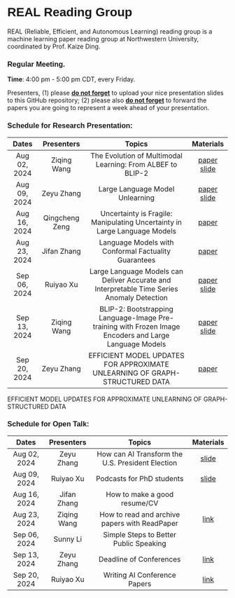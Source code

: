 # <span style="margin: 0px; padding: 0px; border: 0px; font-weight: inherit; font-style: inherit; font-family: Arial; vertical-align: baseline;">REAL Reading Group</span>

REAL (Reliable, Efficient, and Autonomous Learning) reading group is a machine learning paper reading group at Northwestern University, coordinated by Prof. Kaize Ding.

### <span style="margin: 0px; padding: 0px; border: 0px; font-weight: inherit; font-style: inherit; font-family: Arial; vertical-align: baseline;">Regular Meeting.</span>

**Time**: 4:00 pm - 5:00 pm CDT, every Friday.


Presenters, (1) please **<ins>do not forget</ins>** to upload your nice presentation slides to this GitHub repository; (2) please also **<ins>do not forget</ins>** to forward the papers you are going to represent a week ahead of your presentation.

### <span style="margin: 0px; padding: 0px; border: 0px; font-weight: inherit; font-style: inherit; font-family: Arial; vertical-align: baseline;">Schedule for Research Presentation:</span>

|    Dates     |  Presenters   |        Topics         | Materials |
| :----------: | :-----------: | :-------------------: | :-------: |
| Aug 02, 2024 |   Ziqing Wang         |    The Evolution of Multimodal Learning: From ALBEF to BLIP-2 | [paper](https://proceedings.mlr.press/v202/li23q/li23q.pdf) [slide](./Research_Presentation/08_02_2024_ZiqingWang_BLIP2.pptx)                 |           |
| Aug 09, 2024 |   Zeyu Zhang         |    Large Language Model Unlearning | [paper](http://arxiv.org/abs/2310.10683) [slide](./Research_Presentation/08_09_2024_ZeyuZhang_LLMUnlearning.pptx)               |           |
| Aug 16, 2024 |   Qingcheng Zeng         |    Uncertainty is Fragile: Manipulating Uncertainty in Large Language Models | [paper](https://arxiv.org/abs/2407.11282)               |           |
| Aug 23, 2024 |   Jifan Zhang         |    Language Models with Conformal Factuality Guarantees | [paper](https://arxiv.org/abs/2402.10978)            |           |
| Sep 06, 2024 |   Ruiyao Xu         |    Large Language Models can Deliver Accurate and Interpretable Time Series Anomaly Detection | [paper](https://arxiv.org/pdf/2405.15370)  [slide](./Research_Presentation/paper_presentation_9_6.pptx)          |           |
| Sep 13, 2024 |   Ziqing Wang         |    BLIP-2: Bootstrapping Language-Image Pre-training with Frozen Image Encoders and Large Language Models | [paper](https://proceedings.mlr.press/v202/li23q/li23q.pdf)  [slide](https://docs.google.com/presentation/d/1bApEC0u6JnJ0AIVqXgjyxL6aV-Ap9_asU6VQCB2b870/edit?usp=sharing)           |          |
| Sep 20, 2024 |   Zeyu Zhang         |    EFFICIENT MODEL UPDATES FOR APPROXIMATE UNLEARNING OF GRAPH-STRUCTURED DATA | [paper](https://drive.google.com/file/d/1IdXZxugztHEr4n_cbUN5XJ3Ibd2e8i9t/view)          |          |




EFFICIENT MODEL UPDATES FOR APPROXIMATE UNLEARNING OF GRAPH-STRUCTURED DATA


### <span style="margin: 0px; padding: 0px; border: 0px; font-weight: inherit; font-style: inherit; font-family: Arial; vertical-align: baseline;">Schedule for Open Talk:</span>

|    Dates     |  Presenters   |        Topics         | Materials |
| :----------: | :-----------: | :-------------------: | :-------: |
| Aug 02, 2024 |   Zeyu Zhang         |    How can AI Transform the U.S. President Election |   [slide](./Open_Talk/08_02_2024_ZeyuZhang_HowAITransformPresidentElection.pptx)                 |           |
| Aug 09, 2024 |   Ruiyao Xu        |    Podcasts for PhD students |   [slide](./Open_Talk/08_09_2024_RuiyaoXu_PodcastsforPhDStudents.pptx)                |           |
| Aug 16, 2024 |   Jifan Zhang        |    How to make a good resume/CV |                 |           |
| Aug 23, 2024 |   Ziqing Wang        |    How to read and archive papers with ReadPaper | [link](https://rp.hanijiankang.com/new)             |           |
| Sep 06, 2024 |   Sunny Li       |    Simple Steps to Better Public Speaking |              |           |
| Sep 13, 2024 |   Zeyu Zhang       |    Deadline of Conferences | [link](./Open_Talk/09_13_2024_ZeyuZhang_PaperDeadline2025.pptx)             |           |
| Sep 20, 2024 |   Ruiyao Xu       |    Writing AI Conference Papers | [link](./Open_Talk/open_talk_9_19.pdf)             |           |
